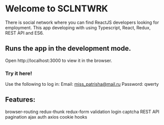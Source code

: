 # Welcome to SCLNTWRK
There is social network where you can find ReactJS developers looking for employment.
This app developing with using Typescript, React, Redux, REST API and ES6.

## Runs the app in the development mode.
Open http://localhost:3000 to view it in the browser.

### Try it here!

Use the following to log in: Email: miss_patrisha@mail.ru Password: qwerty

## Features:

browser-routing redux-thunk redux-form validation login
captcha REST API pagination ajax auth axios cookie  hooks
